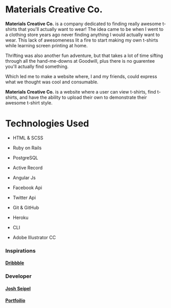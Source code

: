 # Materials Creative Co.

**Materials Creative Co.** is a company dedicated to finding really awesome
t-shirts that you'll actually want to wear! The idea came to be when I went
to a clothing store years ago never finding anything I would actually
want to wear. This lack of awesomeness lit a fire to start making my own
t-shirts while learning screen printing at home.

Thrifting was also another fun adventure, but that takes a lot of time
sifting through all the hand-me-downs at Goodwill, plus there is no guarentee
you'll actually find something.

Which led me to make a website where, I and my friends, could express what we
thought was cool and consumable.

**Materials Creative Co.** is a website where a user can view t-shirts, find
t-shirts, and have the ability to upload their own to demonstrate their
awesome t-shirt style.

# Technologies Used

* HTML & SCSS

* Ruby on Rails

* PostgreSQL

* Active Record

* Angular Js

* Facebook Api

* Twitter Api

* Git & GitHub

* Heroku

* CLI

* Adobe Illustrator CC

### Inspirations

#### [Dribbble](https://dribbble.com/)

### Developer

#### [Josh Seipel](https://github.com/jaguarj)
#### [Portfoilio](https://jaguarj.github.io/myportfolio/)
